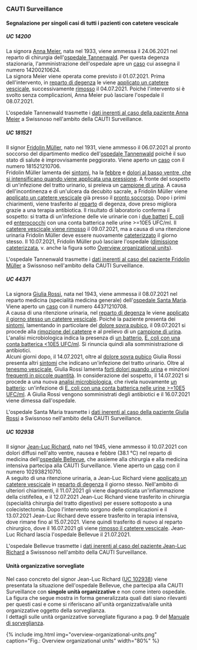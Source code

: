 ### CAUTI Surveillance
#### Segnalazione per singoli casi di tutti i pazienti con catetere vescicale

##### UC 14200
La signora [Anna Meier](Patient-AnnaMeier.html), nata nel 1933, viene ammessa il 24.06.2021 nel reparto di chirurgia dell'[ospedale Tannenwald](Organization-SpitalTannenwald.html). Per questa degenza stazionaria, l'amministrazione dell'ospedale apre un [caso](Encounter-Encounter-14200210624.html) cui assegna il numero 14200210624.   
La signora Meier viene operata come previsto il 01.07.2021. Prima dell'intervento, in [reparto di degenza](Location-BettenstationTannenwald.html) le viene [applicato un catetere vescicale](Procedure-InsertCatheter-20210701-14200210624.html), successivamente [rimosso](Procedure-RemoveCatheter-20210704-14200210624.html) il 04.07.2021. Poiché l'intervento si è svolto senza complicazioni, Anna Meier può lasciare l'ospedale il 08.07.2021.

L'ospedale Tannenwald trasmette i [dati inerenti al caso della paziente Anna Meier](Bundle-MessageUC14200.html) a Swissnoso nell'ambito della CAUTI Surveillance.

##### UC 181521
Il signor [Fridolin Müller](Patient-FridolinMueller.html), nato nel 1931, viene ammesso il 06.07.2021 al pronto soccorso del dipartimento medico dell'[ospedale Tannenwald](Organization-SpitalTannenwald.html) poiché il suo stato di salute è improvvisamente peggiorato. Viene aperto un [caso](Encounter-Encounter-181521210706.html) con il numero 181521210706.   
Fridolin Müller lamenta dei [sintomi](Observation-Symptoms-20210706-181521210706.html), ha la [febbre](Observation-Fever-20210706-181521210706.html) e [dolori al basso ventre, che si intensificano quando viene applicata una pressione](Observation-SuprapubicTenderness-20210706-181521210706.html). A fronte del sospetto di un'infezione del tratto urinario, si preleva un [campione di urina](Procedure-Microbiology-20210706-181521210706.html). A causa dell'incontinenza e di un'ulcera da decubito sacrale, a Fridolin Müller viene [applicato un catetere vescicale](Procedure-InsertCatheter1-20210706-181521210706.html) già presso il [pronto soccorso](Location-NotfallstationTannenwald.html). Dopo i primi chiarimenti, viene trasferito al [reparto](Location-BettenstationTannenwald.html) di degenza, dove preso migliora grazie a una terapia antibiotica. Il risultato di laboratorio conferma il sospetto: si tratta di un'infezione delle vie urinarie con i [due batteri](Observation-NumberOfDifferentGerms-20210706-181521210706.html) [E. coli](Observation-Germ1-20210706-181521210706.html) ed [enterococchi](Observation-Germ2-20210706-181521210706.html) con una conta batterica nelle urine >=10E5 UFC/ml. Il [catetere vescicale viene rimosso](Procedure-RemoveCatheter1-20210709-181521210706.html) il 09.07.2021, ma a causa di una ritenzione urinaria Fridolin Müller deve essere nuovamente [cateterizzato](Procedure-InsertCatheter2-20210709-181521210706.html) il giorno stesso. Il 10.07.2021, Fridolin Müller può lasciare l'ospedale ([dimissione cateterizzata](Procedure-RemoveCatheter2-20210710-181521210706.html), v. anche la figura sotto [Overview organizational units](usecases-it.html#überwachte-organisationeinheiten)).

L'ospedale Tannenwald trasmette i [dati inerenti al caso del paziente Fridolin Müller](Bundle-MessageUC181521.html) a Swissnoso nell'ambito della CAUTI Surveillance.

##### UC 44371
La signora [Giulia Rossi](Patient-GiuliaRossi.html), nata nel 1943, viene ammessa il 08.07.2021 nel reparto medicina (specialità medicina generale) dell'[ospedale Santa Maria](Organization-OspedaleSantaMaria.html). Viene aperto un [caso](Encounter-Encounter-44371210708.html) con il numero 44371210708.   
A causa di una ritenzione urinaria, nel [reparto di degenza](Location-DegenzaSantaMaria.html) le viene [applicato il giorno stesso un catetere vescicale](Procedure-InsertCatheter-20210708-44371210708.html). Poiché la paziente presenta dei [sintomi](Observation-Symptoms1-20210709-44371210708.html), lamentando in particolare del [dolore sovra pubico](Observation-SuprapubicTenderness1-20210709-44371210708.html), il 09.07.2021 si procede alla [rimozione del catetere](Procedure-RemoveCatheter-20210709-44371210708.html) e al prelievo di un [campione di urina](Procedure-Microbiology1-20210709-44371210708.html). L'analisi microbiologica indica la presenza di [un batterio](Observation-NumberOfDifferentGerms-20210709-44371210708.html), [E. coli con una conta batterica <10E5 UFC/ml](Observation-Germ1-20210709-44371210708.html). Si rinuncia quindi alla somministrazione di antibiotici.   
Alcuni giorni dopo, il 14.07.2021, oltre al [dolore sovra pubico](Observation-SuprapubicTenderness2-20210714-44371210708.html) Giulia Rossi presenta altri [sintomi](Observation-Symptoms2-20210714-44371210708.html) che indicano un'infezione del tratto urinario. Oltre al [tenesmo vescicale](Observation-UrinaryUrgency2-20210714-44371210708.html), Giulia Rossi lamenta [forti dolori quando urina](Observation-Dysuria2-20210714-44371210708.html) e minzioni [frequenti in piccole quantità](Observation-UrinaryFrequency2-20210714-44371210708.html). In considerazione del sospetto, il 14.07.2021 si procede a una nuova [analisi microbiologica](Procedure-Microbiology2-20210714-44371210708.html), che rivela nuovamente [un batterio](Observation-NumberOfDifferentGerms-20210714-44371210708.html): un'infezione di [E. coli con una conta batterica nelle urine >=10E5 UFC/ml](Observation-Germ1-20210714-44371210708.html). A Giulia Rossi vengono somministrati degli antibiotici e il 16.07.2021 viene dimessa dall'ospedale.

L'ospedale Santa Maria trasmette i [dati inerenti al caso della paziente Giulia Rossi](Bundle-MessageUC44371.html) a Swissnoso nell'ambito della CAUTI Surveillance.

##### UC 102938
Il signor [Jean-Luc Richard](Patient-JeanLucRichard.html), nato nel 1945, viene ammesso il 10.07.2021 con dolori diffusi nell'alto ventre, nausea e febbre (38.1 °C) nel reparto di medicina dell'[ospedale Bellevue](Organization-HopitalBellevue.html), che assieme alla chirurgia e alla medicina intensiva partecipa alla CAUTI Surveillance. Viene aperto un [caso](Encounter-Encounter-102938210710.html) con il numero 102938210710.   
A seguito di una ritenzione urinaria, a Jean-Luc Richard viene [applicato un catetere vescicale](Procedure-InsertCatheter-20210712-102938210710.html) in [reparto di degenza](Location-UniteHospitaliereBellevue.html) il giorno stesso. Nell'ambito di ulteriori chiarimenti, il 11.07.2021 gli viene diagnosticata un'infiammazione della cistifellea, e il 12.07.2021 Jean-Luc Richard viene trasferito in chirurgia (specialità chirurgia del tratto digestivo) per essere sottoposto a una colecistectomia. Dopo l'intervento sorgono delle complicazioni e il 13.07.2021 Jean-Luc Richard deve essere trasferito in terapia intensiva, dove rimane fino al 15.07.2021. Viene quindi trasferito di nuovo al reparto chirurgico, dove il 16.07.2021 gli viene [rimosso il catetere vescicale](Procedure-RemoveCatheter-20210716-102938210710.html). Jean-Luc Richard lascia l'ospedale Bellevue il 21.07.2021.

L'ospedale Bellevue trasmette i [dati inerenti al caso del paziente Jean-Luc Richard](Bundle-MessageUC102938.html) a Swissnoso nell'ambito della CAUTI Surveillance.

#### Unità organizzative sorvegliate
Nel caso concreto del signor Jean-Luc Richard ([UC 102938](usecases-it.html#uc-102938)) viene presentata la situazione dell'ospedale Bellevue, che partecipa alla CAUTI Surveillance con **singole unità organizzative** e non come intero ospedale. La figura che segue mostra in forma generalizzata quali dati siano rilevanti per questi casi e come si riferiscano all'unità organizzativa/alle unità organizzative oggetto della sorveglianza.   
I dettagli sulle unità organizzative sorvegliate figurano a pag. 9 del [Manuale di sorveglianza](https://www.swissnoso.ch/it/moduli/cauti-surveillance/materiale/manuale-e-modulo).

{% include img.html img="overview-organizational-units.png" caption="Fig.: Overview organizational units" width="80%" %}
